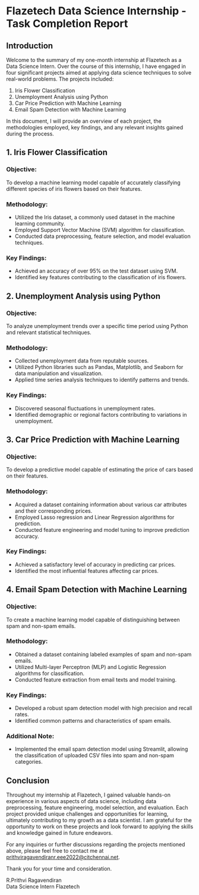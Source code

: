 # Flazetech Data Science Internship - Task Completion Report

## Introduction
Welcome to the summary of my one-month internship at Flazetech as a Data Science Intern. Over the course of this internship, I have engaged in four significant projects aimed at applying data science techniques to solve real-world problems. The projects included:

1. Iris Flower Classification
2. Unemployment Analysis using Python
3. Car Price Prediction with Machine Learning
4. Email Spam Detection with Machine Learning

In this document, I will provide an overview of each project, the methodologies employed, key findings, and any relevant insights gained during the process.

## 1. Iris Flower Classification
### Objective:
To develop a machine learning model capable of accurately classifying different species of iris flowers based on their features.

### Methodology:
- Utilized the Iris dataset, a commonly used dataset in the machine learning community.
- Employed Support Vector Machine (SVM) algorithm for classification.
- Conducted data preprocessing, feature selection, and model evaluation techniques.

### Key Findings:
- Achieved an accuracy of over 95% on the test dataset using SVM.
- Identified key features contributing to the classification of iris flowers.

## 2. Unemployment Analysis using Python
### Objective:
To analyze unemployment trends over a specific time period using Python and relevant statistical techniques.

### Methodology:
- Collected unemployment data from reputable sources.
- Utilized Python libraries such as Pandas, Matplotlib, and Seaborn for data manipulation and visualization.
- Applied time series analysis techniques to identify patterns and trends.

### Key Findings:
- Discovered seasonal fluctuations in unemployment rates.
- Identified demographic or regional factors contributing to variations in unemployment.

## 3. Car Price Prediction with Machine Learning
### Objective:
To develop a predictive model capable of estimating the price of cars based on their features.

### Methodology:
- Acquired a dataset containing information about various car attributes and their corresponding prices.
- Employed Lasso regression and Linear Regression algorithms for prediction.
- Conducted feature engineering and model tuning to improve prediction accuracy.

### Key Findings:
- Achieved a satisfactory level of accuracy in predicting car prices.
- Identified the most influential features affecting car prices.

## 4. Email Spam Detection with Machine Learning
### Objective:
To create a machine learning model capable of distinguishing between spam and non-spam emails.

### Methodology:
- Obtained a dataset containing labeled examples of spam and non-spam emails.
- Utilized Multi-layer Perceptron (MLP) and Logistic Regression algorithms for classification.
- Conducted feature extraction from email texts and model training.

### Key Findings:
- Developed a robust spam detection model with high precision and recall rates.
- Identified common patterns and characteristics of spam emails.

### Additional Note:
- Implemented the email spam detection model using Streamlit, allowing the classification of uploaded CSV files into spam and non-spam categories.


## Conclusion
Throughout my internship at Flazetech, I gained valuable hands-on experience in various aspects of data science, including data preprocessing, feature engineering, model selection, and evaluation. Each project provided unique challenges and opportunities for learning, ultimately contributing to my growth as a data scientist. I am grateful for the opportunity to work on these projects and look forward to applying the skills and knowledge gained in future endeavors.

For any inquiries or further discussions regarding the projects mentioned above, please feel free to contact me at prithviragavendiranr.eee2022@citchennai.net.

Thank you for your time and consideration.

R.Prithvi Ragavendiran       
Data Science Intern
Flazetech
